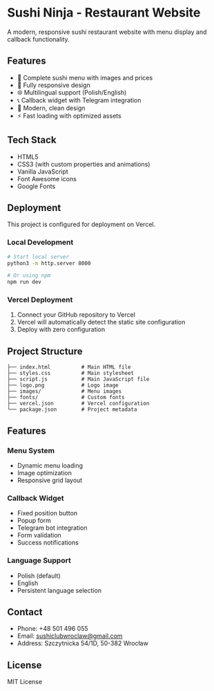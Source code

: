 # Sushi Ninja - Restaurant Website

A modern, responsive sushi restaurant website with menu display and callback functionality.

## Features

- 🍣 Complete sushi menu with images and prices
- 📱 Fully responsive design
- 🌐 Multilingual support (Polish/English)
- 📞 Callback widget with Telegram integration
- 🎨 Modern, clean design
- ⚡ Fast loading with optimized assets

## Tech Stack

- HTML5
- CSS3 (with custom properties and animations)
- Vanilla JavaScript
- Font Awesome icons
- Google Fonts

## Deployment

This project is configured for deployment on Vercel.

### Local Development

```bash
# Start local server
python3 -m http.server 8000

# Or using npm
npm run dev
```

### Vercel Deployment

1. Connect your GitHub repository to Vercel
2. Vercel will automatically detect the static site configuration
3. Deploy with zero configuration

## Project Structure

```
├── index.html          # Main HTML file
├── styles.css          # Main stylesheet
├── script.js           # Main JavaScript file
├── logo.png            # Logo image
├── images/             # Menu images
├── fonts/              # Custom fonts
├── vercel.json         # Vercel configuration
└── package.json        # Project metadata
```

## Features

### Menu System
- Dynamic menu loading
- Image optimization
- Responsive grid layout

### Callback Widget
- Fixed position button
- Popup form
- Telegram bot integration
- Form validation
- Success notifications

### Language Support
- Polish (default)
- English
- Persistent language selection

## Contact

- Phone: +48 501 496 055
- Email: sushiclubwroclaw@gmail.com
- Address: Szczytnicka 54/1D, 50-382 Wrocław

## License

MIT License 